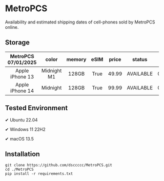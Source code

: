 # MetroPCS
Availability and estimated shipping dates of cell-phones sold by MetroPCS online.
## Storage
|MetroPCS 07/01/2025|color|memory|eSIM|price|status|shipping from|shipping to|
|:--:|:--:|:--:|:--:|:--:|:--:|:--:|:--:|
|Apple iPhone 13|Midnight M1|128GB|True|49.99|AVAILABLE|07/01/2025|07/07/2025|
|Apple iPhone 14|Midnight|128GB|True|99.99|AVAILABLE|07/01/2025|07/07/2025|

## Tested Environment
✔ Ubuntu 22.04

✔ Windows 11 22H2

✔ macOS 13.5
## Installation
```
git clone https://github.com/dsccccc/MetroPCS.git
cd ./MetroPCS
pip install -r requirements.txt
```

